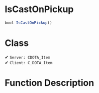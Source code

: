 # IsCastOnPickup
```js	
bool IsCastOnPickup()
```
# Class
✔ `Server: CDOTA_Item`  
✔ `Client: C_DOTA_Item`  

# Function Description

